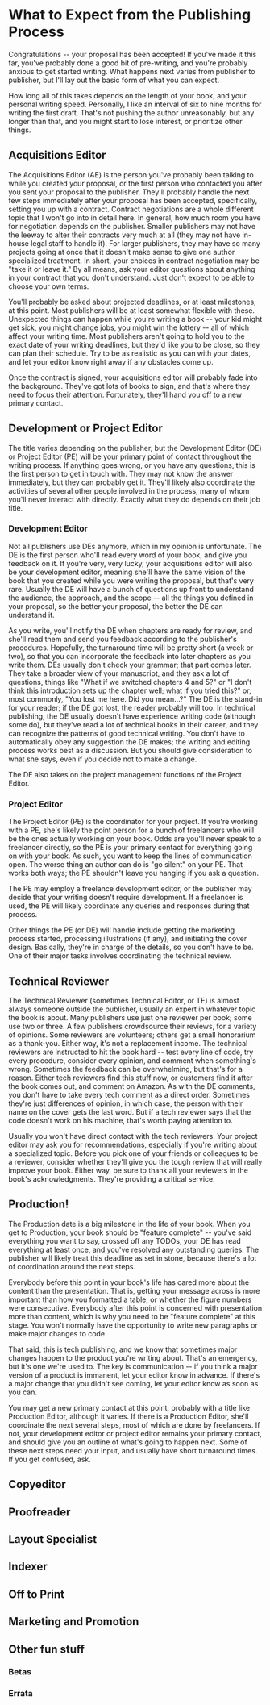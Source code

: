 # What to Expect from the Publishing Process

Congratulations -- your proposal has been accepted! If you've made it this far, you've probably done a good bit of pre-writing, and you're probably anxious to get started writing. What happens next varies from publisher to publisher, but I'll lay out the basic form of what you can expect.

How long all of this takes depends on the length of your book, and your personal writing speed. Personally, I like an interval of six to nine months for writing the first draft. That's not pushing the author unreasonably, but any longer than that, and you might start to lose interest, or prioritize other things.

## Acquisitions Editor

The Acquisitions Editor (AE) is the person you've probably been talking to while you created your proposal, or the first person who contacted you after you sent your proposal to the publisher. They'll probably handle the next few steps immediately after your proposal has been accepted, specifically, setting you up with a contract. Contract negotiations are a whole different topic that I won't go into in detail here. In general, how much room you have for negotiation depends on the publisher. Smaller publishers may not have the leeway to alter their contracts very much at all (they may not have in-house legal staff to handle it). For larger publishers, they may have so many projects going at once that it doesn't make sense to give one author specialized treatment. In short, your choices in contract negotiation may be "take it or leave it." By all means, ask your editor questions about anything in your contract that you don't understand. Just don't expect to be able to choose your own terms.

You'll probably be asked about projected deadlines, or at least milestones, at this point. Most publishers will be at least somewhat flexible with these. Unexpected things can happen while you're writing a book -- your kid might get sick, you might change jobs, you might win the lottery -- all of which affect your writing time. Most publishers aren't going to hold you to the exact date of your writing deadlines, but they'd like you to be close, so they can plan their schedule. Try to be as realistic as you can with your dates, and let your editor know right away if any obstacles come up.

Once the contract is signed, your acquisitions editor will probably fade into the background. They've got lots of books to sign, and that's where they need to focus their attention. Fortunately, they'll hand you off to a new primary contact.

## Development or Project Editor

The title varies depending on the publisher, but the Development Editor (DE) or Project Editor (PE) will be your primary point of contact throughout the writing process. If anything goes wrong, or you have any questions, this is the first person to get in touch with. They may not know the answer immediately, but they can probably get it. They'll likely also coordinate the activities of several other people involved in the process, many of whom you'll never interact with directly. Exactly what they do depends on their job title.

### Development Editor

Not all publishers use DEs anymore, which in my opinion is unfortunate. The DE is the first person who'll read every word of your book, and give you feedback on it. If you're very, very lucky, your acquisitions editor will also be your development editor, meaning she'll have the same vision of the book that you created while you were writing the proposal, but that's very rare. Usually the DE will have a bunch of questions up front to understand the audience, the approach, and the scope -- all the things you defined in your proposal, so the better your proposal, the better the DE can understand it. 

As you write, you'll notify the DE when chapters are ready for review, and she'll read them and send you feedback according to the publisher's procedures. Hopefully, the turnaround time will be pretty short (a week or two), so that you can incorporate the feedback into later chapters as you write them. DEs usually don't check your grammar; that part comes later. They take a broader view of your manuscript, and they ask a lot of questions, things like "What if we switched chapters 4 and 5?" or "I don't think this introduction sets up the chapter well; what if you tried this?" or, most commonly, "You lost me here. Did you mean...?" The DE is the stand-in for your reader; if the DE got lost, the reader probably will too. In technical publishing, the DE usually doesn't have experience writing code (although some do), but they've read a lot of technical books in their career, and they can recognize the patterns of good technical writing. You don't have to automatically obey any suggestion the DE makes; the writing and editing process works best as a discussion. But you should give consideration to what she says, even if you decide not to make a change.

The DE also takes on the project management functions of the Project Editor.

### Project Editor

The Project Editor (PE) is the coordinator for your project. If you're working with a PE, she's likely the point person for a bunch of freelancers who will be the ones actually working on your book. Odds are you'll never speak to a freelancer directly, so the PE is your primary contact for everything going on with your book. As such, you want to keep the lines of communication open. The worse thing an author can do is "go silent" on your PE. That works both ways; the PE shouldn't leave you hanging if you ask a question. 

The PE may employ a freelance development editor, or the publisher may decide that your writing doesn't require development. If a freelancer is used, the PE will likely coordinate any queries and responses during that process. 

Other things the PE (or DE) will handle include getting the marketing process started, processing illustrations (if any), and initiating the cover design. Basically, they're in charge of the details, so you don't have to be. One of their major tasks involves coordinating the technical review.

## Technical Reviewer

The Technical Reviewer (sometimes Technical Editor, or TE) is almost always someone outside the publisher, usually an expert in whatever topic the book is about. Many publishers use just one reviewer per book; some use two or three. A few publishers crowdsource their reviews, for a variety of opinions. Some reviewers are volunteers; others get a small honorarium as a thank-you. Either way, it's not a replacement income. The technical reviewers are instructed to hit the book hard -- test every line of code, try every procedure, consider every opinion, and comment when something's wrong. Sometimes the feedback can be overwhelming, but that's for a reason. Either tech reviewers find this stuff now, or customers find it after the book comes out, and comment on Amazon. As with the DE comments, you don't have to take every tech comment as a direct order. Sometimes they're just differences of opinion, in which case, the person with their name on the cover gets the last word. But if a tech reviewer says that the code doesn't work on his machine, that's worth paying attention to.

Usually you won't have direct contact with the tech reviewers. Your project editor may ask you for recommendations, especially if you're writing about a specialized topic. Before you pick one of your friends or colleagues to be a reviewer, consider whether they'll give you the tough review that will really improve your book. Either way, be sure to thank all your reviewers in the book's acknowledgments. They're providing a critical service.

## Production!

The Production date is a big milestone in the life of your book. When you get to Production, your book should be "feature complete" -- you've said everything you want to say, crossed off any TODOs, your DE has read everything at least once, and you've resolved any outstanding queries. The publisher will likely treat this deadline as set in stone, because there's a lot of coordination around the next steps.

Everybody before this point in your book's life has cared more about the content than the presentation. That is, getting your message across is more important than how you formatted a table, or whether the figure numbers were consecutive. Everybody after this point is concerned with presentation more than content, which is why you need to be "feature complete" at this stage. You won't normally have the opportunity to write new paragraphs or make major changes to code.

That said, this is tech publishing, and we know that sometimes major changes happen to the product you're writing about. That's an emergency, but it's one we're used to. The key is communication -- if you think a major version of a product is immanent, let your editor know in advance. If there's a major change that you didn't see coming, let your editor know as soon as you can.

You may get a new primary contact at this point, probably with a title like Production Editor, although it varies. If there is a Production Editor, she'll coordinate the next several steps, most of which are done by freelancers. If not, your development editor or project editor remains your primary contact, and should give you an outline of what's going to happen next. Some of these next steps need your input, and usually have short turnaround times. If you get confused, ask. 

## Copyeditor

## Proofreader

## Layout Specialist

## Indexer

## Off to Print

## Marketing and Promotion

## Other fun stuff

### Betas

### Errata
